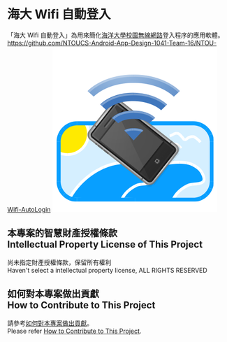 # 海大 Wifi 自動登入
「海大 Wifi 自動登入」為用來簡化[海洋大學校園無線網路](海洋大學校園無線網路)登入程序的應用軟體。  
<https://github.com/NTOUCS-Android-App-Design-1041-Team-16/NTOU-Wifi-AutoLogin>
![logo](UI%20design/logo.png)

## 本專案的智慧財產授權條款<br />Intellectual Property License of This Project
尚未指定財產授權條款，保留所有權利  
Haven't select a intellectual property license, ALL RIGHTS RESERVED

## 如何對本專案做出貢獻<br />How to Contribute to This Project
請參考[如何對本專案做出貢獻](CONTRIBUTING.markdown)。  
Please refer [How to Contribute to This Project](CONTRIBUTING.markdown).
